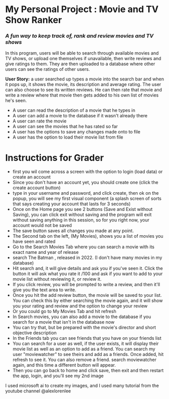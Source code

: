 # My Personal Project : Movie and TV Show Ranker

### *A fun way to keep track of, rank and review movies and TV shows*

In this program, users will be able to search through available movies and TV shows, 
or upload one themselves  if unavailable, then write reviews and give ratings to them.
They are then uploaded to a database where other users can see the ratings of other users.

**User Story:**
a user searched up types a movie into the search bar and when it pops up, it shows the movie, 
its description and average rating. The user can also choose to see its written reviews. He can
then rate that movie and write a review where that movie then gets added to his own list of movies he's seen.

- A user can read the description of a movie that he types in
- A user can add a movie to the database if it wasn't already there
- A user can rate the movie
- A user can see the movies that he has rated so far
- A user has the options to save any changes made onto to file
- A user has the option to load their movie list from file


# Instructions for Grader

- first you wil come across a screen with the option to login (load data) or create an account
- Since you don't have an account yet, you should create one (click the create account button)
- type in your username and password, and click create, then ok on the popup, you will see my first visual 
component (a splash screen of sorts that says creating your account that lasts for 3 seconds)
- Once on the Home page you see 2 buttons (Save and Exist without Saving), you can click exit without saving and the
program will exit without saving anything in this session, so for you right now, your account would not be saved 
- The save button saves all changes you made at any point.
- The Second tab on the left, (My Movies), shows you a list of movies you have seen and rated
- Go to the Search Movies Tab where you can search a movie with its exact name and year of release
- search The Batman , released in 2022. (I don't have many movies in my database)
- Hit search and, it will give details and ask you if you've seen it. Click the button it will ask what you 
rate it /100 and ask if you want to add to your movie list without reviewing it, or review it.
- If you click review, you will be prompted to write a review, and then it'll give you the text area to write.
- Once you hit the add review button, the movie will be saved to your list. You can check this by either searching the
movie again, and it will show you your rating and review and the option to change your review
- Or you could go to My Movies Tab and hit refresh
- In Search movies, you can also add a movie to the database if you search for a movie that isn't in the database now
- You can try that, but be prepared with the movie's director and short objective description
- In the Friends tab you can see friends that you have on your friends list
- You can search for a user as well, if the user exists, it will display their movie list as well as an option to add
as a friend. You can search my user "moviewatcher" to see theirs and add as a friends. Once added, hit refresh 
to see it. You can also remove a friend. search moviewatcher again, and this time a different button will appear.
- Then you can go back to home and click save, then exit and then restart the app, login, and you'll see my 2nd image

I used microsoft ai to create my images, and I used many tutorial from the youtube channel @alexlorenlee 